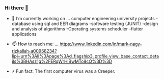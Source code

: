### Hi there 👋






- 🔭 I’m currently working on ... computer engineering university projects 
      -database using sql and EER diagrams
      -software testing (JUNIT)
      -design and analysis of algorithms
      -Operating systems scheduler
      -flutter applications

- 📫 How to reach me: ...
https://www.linkedin.com/in/mark-nagy-rizkallah-a00958234?lipi=urn%3Ali%3Apage%3Ad_flagship3_profile_view_base_contact_details%3BHAsz1g%2FERqWrHlBwMTo8cQ%3D%3D


- ⚡ Fun fact: The first computer virus was a Creeper.

